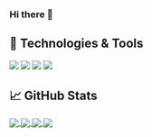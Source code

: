 ### Hi there 👋

## 🔧 Technologies & Tools
![](https://img.shields.io/badge/OS-Linux-informational?style=flat&logo=linux&logoColor=white&color=2bbc8a)
![](https://img.shields.io/badge/Code-Python-informational?style=flat&logo=python&logoColor=white&color=2bbc8a)
![](https://img.shields.io/badge/Code-JavaScript-informational?style=flat&logo=javascript&logoColor=white&color=2bbc8a)
![](https://img.shields.io/badge/Editor-Visual_Studio-informational?style=flat&logo=visual-studio-code&logoColor=white&color=2bbc8a)


## &#x1f4c8; GitHub Stats

<a href="https://github.com/CornerstoneII/github-readme-stats">
  <img align="center" src="https://github-readme-stats.vercel.app/api/top-langs/?username=CornerstoneII&layout=compact" />
</a>
<a href="https://github.com/CornerstoneII/github-readme-stats">
  <img align="center" src="https://github-readme-stats.vercel.app/api?username=CornerstoneII&hide=issues" />
</a>

<a href="https://github.com/CornerstoneII/HTML-CSS-Capstone">
  <img align="center" src="https://github-readme-stats.vercel.app/api/pin/?username=CornerstoneII&repo=HTML-CSS-Capstone" />
</a>

<a href="https://github.com/CornerstoneII/Using-Bootstrap">
  <img align="center" src="https://github-readme-stats.vercel.app/api/pin/?username=CornerstoneII&repo=Using-Bootstrap" />
</a>

<!--
**CornerstoneII/CornerstoneII** is a ✨ _special_ ✨ repository because its `README.md` (this file) appears on your GitHub profile.

Here are some ideas to get you started:

- 🔭 I’m currently working on ...
- 🌱 I’m currently learning ...
- 👯 I’m looking to collaborate on ...
- 🤔 I’m looking for help with ...
- 💬 Ask me about ...
- 📫 How to reach me: ...
- 😄 Pronouns: ...
- ⚡ Fun fact: ...
-->
